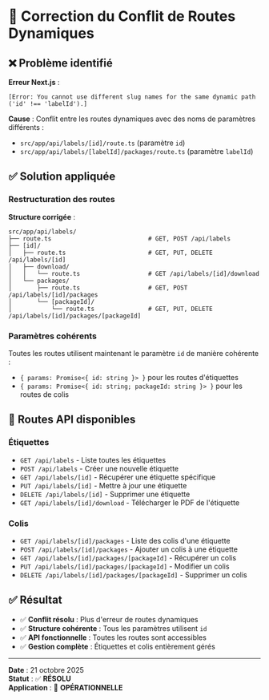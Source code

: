 # 🔧 Correction du Conflit de Routes Dynamiques

## ❌ Problème identifié

**Erreur Next.js** :
```
[Error: You cannot use different slug names for the same dynamic path ('id' !== 'labelId').]
```

**Cause** : Conflit entre les routes dynamiques avec des noms de paramètres différents :
- `src/app/api/labels/[id]/route.ts` (paramètre `id`)
- `src/app/api/labels/[labelId]/packages/route.ts` (paramètre `labelId`)

## ✅ Solution appliquée

### **Restructuration des routes**

**Structure corrigée** :
```
src/app/api/labels/
├── route.ts                           # GET, POST /api/labels
├── [id]/
│   ├── route.ts                       # GET, PUT, DELETE /api/labels/[id]
│   ├── download/
│   │   └── route.ts                   # GET /api/labels/[id]/download
│   └── packages/
│       ├── route.ts                   # GET, POST /api/labels/[id]/packages
│       └── [packageId]/
│           └── route.ts               # GET, PUT, DELETE /api/labels/[id]/packages/[packageId]
```

### **Paramètres cohérents**

Toutes les routes utilisent maintenant le paramètre `id` de manière cohérente :
- `{ params: Promise<{ id: string }> }` pour les routes d'étiquettes
- `{ params: Promise<{ id: string; packageId: string }> }` pour les routes de colis

## 🚀 Routes API disponibles

### **Étiquettes**
- `GET /api/labels` - Liste toutes les étiquettes
- `POST /api/labels` - Créer une nouvelle étiquette
- `GET /api/labels/[id]` - Récupérer une étiquette spécifique
- `PUT /api/labels/[id]` - Mettre à jour une étiquette
- `DELETE /api/labels/[id]` - Supprimer une étiquette
- `GET /api/labels/[id]/download` - Télécharger le PDF de l'étiquette

### **Colis**
- `GET /api/labels/[id]/packages` - Liste des colis d'une étiquette
- `POST /api/labels/[id]/packages` - Ajouter un colis à une étiquette
- `GET /api/labels/[id]/packages/[packageId]` - Récupérer un colis
- `PUT /api/labels/[id]/packages/[packageId]` - Modifier un colis
- `DELETE /api/labels/[id]/packages/[packageId]` - Supprimer un colis

## ✅ Résultat

- ✅ **Conflit résolu** : Plus d'erreur de routes dynamiques
- ✅ **Structure cohérente** : Tous les paramètres utilisent `id`
- ✅ **API fonctionnelle** : Toutes les routes sont accessibles
- ✅ **Gestion complète** : Étiquettes et colis entièrement gérés

---

**Date** : 21 octobre 2025  
**Statut** : ✅ **RÉSOLU**  
**Application** : 🚀 **OPÉRATIONNELLE**
